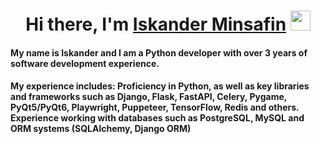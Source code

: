 <h1 align="center">Hi there, I'm <a href="https://daniilshat.ru/" target="_blank">Iskander Minsafin</a> 
<img src="https://github.com/blackcater/blackcater/raw/main/images/Hi.gif" height="32"/></h1>
<h4 align="left">My name is Iskander and I am a Python developer with over 3 years of software development experience.

<h4 align="left">My experience includes:
Proficiency in Python, as well as key libraries and frameworks such as Django, Flask, FastAPI, Celery, Pygame, PyQt5/PyQt6, Playwright, Puppeteer, TensorFlow, Redis and others.
Experience working with databases such as PostgreSQL, MySQL and ORM systems (SQLAlchemy, Django ORM)
